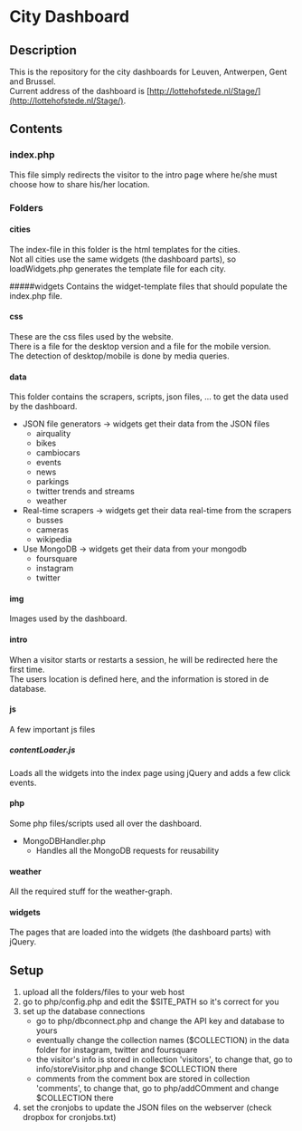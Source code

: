 # City Dashboard
## Description
This is the repository for the city dashboards for Leuven, Antwerpen, Gent and Brussel.
<br>Current address of the dashboard is [http://lottehofstede.nl/Stage/](http://lottehofstede.nl/Stage/).

## Contents
### index.php
This file simply redirects the visitor to the intro page where he/she must choose how to share his/her location.

### Folders
#### cities
The index-file in this folder is the html templates for the cities. 
<br>Not all cities use the same widgets (the dashboard parts), so loadWidgets.php generates the template file for each city.

#####widgets
Contains the widget-template files that should populate the index.php file.

#### css
These are the css files used by the website. 
<br>There is a file for the desktop version and a file for the mobile version.
<br>The detection of desktop/mobile is done by media queries.

#### data
This folder contains the scrapers, scripts, json files, … to get the data used by the dashboard.
* JSON file generators	-> widgets get their data from the JSON files
	+ airquality
	+ bikes
	+ cambiocars
	+ events
	+ news
	+ parkings
	+ twitter trends and streams
	+ weather
* Real-time scrapers	-> widgets get their data real-time from the scrapers
	+ busses
	+ cameras
	+ wikipedia
* Use MongoDB 	->	widgets get their data from your mongodb
	+ foursquare
	+ instagram
	+ twitter

#### img
Images used by the dashboard.

#### intro
When a visitor starts or restarts a session, he will be redirected here the first time.
<br>The users location is defined here, and the information is stored in de database.

#### js
A few important js files

##### contentLoader.js
Loads all the widgets into the index page using jQuery and adds a few click events.

#### php
Some php files/scripts used all over the dashboard.
* MongoDBHandler.php
	+ Handles all the MongoDB requests for reusability
#### weather
All the required stuff for the weather-graph.

#### widgets
The pages that are loaded into the widgets (the dashboard parts) with jQuery.

## Setup
1. upload all the folders/files to your web host
2. go to php/config.php and edit the $SITE_PATH so it's correct for you
3. set up the database connections
	+ go to php/dbconnect.php and change the API key and database to yours
	+ eventually change the collection names ($COLLECTION) in the data folder for instagram, twitter and foursquare
	+ the visitor's info is stored in collection 'visitors', to change that, go to info/storeVisitor.php and change $COLLECTION there
	+ comments from the comment box are stored in collection 'comments', to change that, go to php/addCOmment and change $COLLECTION there
4. set the cronjobs to update the JSON files on the webserver (check dropbox for cronjobs.txt)
